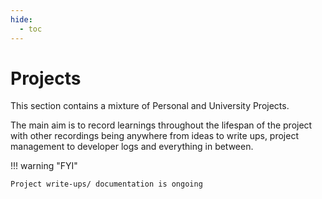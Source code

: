 ```yaml
---
hide:
  - toc
---
```

# Projects

This section contains a mixture of Personal and University Projects.

The main aim is to record learnings throughout the lifespan of the project with other recordings being anywhere from ideas to write ups, project management to developer logs and everything in between.

!!! warning  "FYI"

    Project write-ups/ documentation is ongoing